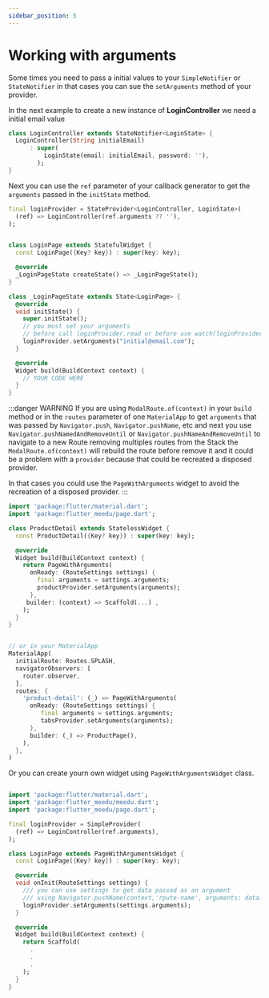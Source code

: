 ```yaml
---
sidebar_position: 5
---
```


# Working with arguments

Some times you need to pass a initial values to your `SimpleNotifier` or `StateNotifier` in that cases you can sue the `setArguments` method of your provider.

In the next example to create a new instance of **LoginController** we need a initial email value

```dart
class LoginController extends StateNotifier<LoginState> {
  LoginController(String initialEmail)
      : super(
          LoginState(email: initialEmail, password: ''),
        );
}
```

Next you can use the `ref` parameter of your callback generator to get the `arguments` passed in the `initState` method.
```dart {2,19}
final loginProvider = StateProvider<LoginController, LoginState>(
  (ref) => LoginController(ref.arguments ?? ''),
);


class LoginPage extends StatefulWidget {
  const LoginPage({Key? key}) : super(key: key);

  @override
  _LoginPageState createState() => _LoginPageState();
}

class _LoginPageState extends State<LoginPage> {
  @override
  void initState() {
    super.initState();
    // you must set your arguments
    // before call loginProvider.read or before use watch(loginProvider)
    loginProvider.setArguments("initial@email.com");
  }

  @override
  Widget build(BuildContext context) {
    // YOUR CODE HERE
  }
}
```

:::danger WARNING
If you are using `ModalRoute.of(context)` in your `build` method or in the `routes` parameter of one `MaterialApp`  to get `arguments` that was passed by
`Navigator.push`, `Navigator.pushName`, etc and next you use  `Navigator.pushNamedAndRemoveUntil` or `Navigator.pushNameAndRemoveUntil` to navigate to a new Route removing multiples routes from the Stack the `ModalRoute.of(context)` will rebuild the route before remove it and it could be a problem with a `provider` because that could be recreated a disposed provider.


In that cases you could use the `PageWithArguments` widget to avoid the recreation of a disposed provider.
:::

```dart
import 'package:flutter/material.dart';
import 'package:flutter_meedu/page.dart';

class ProductDetail extends StatelessWidget {
  const ProductDetail({Key? key}) : super(key: key);

  @override
  Widget build(BuildContext context) {
    return PageWithArguments(
      onReady: (RouteSettings settings) {
        final arguments = settings.arguments;
        productProvider.setArguments(arguments);
      },
     builder: (context) => Scaffold(...) ,
    );
  }
}


// or in your MaterialApp
MaterialApp(
  initialRoute: Routes.SPLASH,
  navigatorObservers: [
    router.observer,
  ],
  routes: {
    'product-detail': (_) => PageWithArguments(
      onReady: (RouteSettings settings) {
         final arguments = settings.arguments;
         tabsProvider.setArguments(arguments);
      },
      builder: (_) => ProductPage(),
    ),
  },
) 
```


Or you can create yourn own widget using `PageWithArgumentsWidget` class.
```dart

import 'package:flutter/material.dart';
import 'package:flutter_meedu/meedu.dart';
import 'package:flutter_meedu/page.dart';

final loginProvider = SimpleProvider(
  (ref) => LoginController(ref.arguments),
);

class LoginPage extends PageWithArgumentsWidget {
  const LoginPage({Key? key}) : super(key: key);

  @override
  void onInit(RouteSettings settings) {
    /// you can use settings to get data passed as an argument
    /// using Navigator.pushName(context,'rpute-name', arguments: data);
    loginProvider.setArguments(settings.arguments);
  }

  @override
  Widget build(BuildContext context) {
    return Scaffold(
      .
      .
      .
    );
  }
}
```
